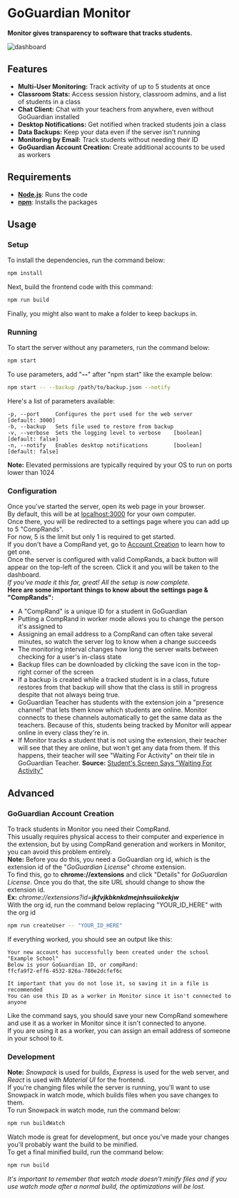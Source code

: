 # GoGuardian Monitor

**Monitor gives transparency to software that tracks students.**

![dashboard](https://user-images.githubusercontent.com/37093293/119205564-27a8d400-ba5e-11eb-9a1d-9b9ac6a5fd86.png)

## Features
* **Multi-User Monitoring:** Track activity of up to 5 students at once
* **Classroom Stats:** Access session history, classroom admins, and a list of students in a class
* **Chat Client:** Chat with your teachers from anywhere, even without GoGuardian installed
* **Desktop Notifications:** Get notified when tracked students join a class
* **Data Backups:** Keep your data even if the server isn't running
* **Monitoring by Email:** Track students without needing their ID
* **GoGuardian Account Creation:** Create additional accounts to be used as workers

## Requirements
* **[Node.js](https://nodejs.org)**: Runs the code  
* **[npm](https://npmjs.com)**: Installs the packages  

## Usage
### Setup
To install the dependencies, run the command below:
```bash
npm install
```
Next, build the frontend code with this command:
```bash
npm run build
```
Finally, you might also want to make a folder to keep backups in.

### Running
To start the server without any parameters, run the command below:
```bash
npm start
```
To use parameters, add "**--**" after "npm start" like the example below:
```bash
npm start -- --backup /path/to/backup.json --notify
```
Here's a list of parameters available:
```
-p, --port     Configures the port used for the web server     [default: 3000]
-b, --backup   Sets file used to restore from backup
-v, --verbose  Sets the logging level to verbose    [boolean] [default: false]
-n, --notify   Enables desktop notifications        [boolean] [default: false]
```
**Note:** Elevated permissions are typically required by your OS to run on ports lower than 1024

### Configuration
Once you've started the server, open its web page in your browser.  
By default, this will be at [localhost:3000](http://localhost:3000/) for your own computer.  
Once there, you will be redirected to a settings page where you can add up to 5 "CompRands".  
For now, 5 is the limit but only 1 is required to get started.  
If you don't have a CompRand yet, go to [Account Creation](#goguardian-account-creation) to learn how to get one.  
Once the server is configured with valid CompRands, a back button will appear on the top-left of the screen. Click it and you will be taken to the dashboard.  
*If you've made it this far, great! All the setup is now complete.*  
**Here are some important things to know about the settings page & "CompRands":**
* A "CompRand" is a unique ID for a student in GoGuardian
* Putting a CompRand in worker mode allows you to change the person it's assigned to
* Assigning an email address to a CompRand can often take several minutes, so watch the server log to know when a change succeeds
* The monitoring interval changes how long the server waits between checking for a user's in-class state
* Backup files can be downloaded by clicking the save icon in the top-right corner of the screen
* If a backup is created while a tracked student is in a class, future restores from that backup will show that the class is still in progress despite that not always being true.
* GoGuardian Teacher has students with the extension join a "presence channel" that lets them know which students are online. Monitor connects to these channels automatically to get the same data as the teachers. Because of this, students being tracked by Monitor will appear online in every class they're in.
* If Monitor tracks a student that is not using the extension, their teacher will see that they are online, but won't get any data from them. If this happens, their teacher will see "Waiting For Activity" on their tile in GoGuardian Teacher. **Source:** [Student's Screen Says "Waiting For Activity"](https://help.goguardian.com/hc/en-us/articles/360047896552-Student-s-Screen-Says-Waiting-For-Activity)

## Advanced
### GoGuardian Account Creation
To track students in Monitor you need their CompRand.  
This usually requires physical access to their computer and experience in the extension, but by using CompRand generation and workers in Monitor, you can avoid this problem entirely.  
**Note:** Before you do this, you need a GoGuardian org id, which is the extension id of the "*GoGuardian License*" chrome extension.  
To find this, go to **chrome://extensions** and click "Details" for *GoGuardian License*. Once you do that, the site URL should change to show the extension id.  
**Ex:** *chrome://extensions?id=__jkfvjkbknkdmejnhsuiiokekjw__*  
With the org id, run the command below replacing "YOUR_ID_HERE" with the org id
```bash
npm run createUser -- "YOUR_ID_HERE"
```
If everything worked, you should see an output like this:
```
Your new account has successfully been created under the school "Example School"
Below is your GoGuardian ID, or compRand:
ffcfa9f2-eff6-4532-826a-780e2dcfef6c

It important that you do not lose it, so saving it in a file is recommended
You can use this ID as a worker in Monitor since it isn't connected to anyone
```
Like the command says, you should save your new CompRand somewhere and use it as a worker in Monitor since it isn't connected to anyone.  
If you are using it as a worker, you can assign an email address of someone in your school to it.

### Development
**Note:** *Snowpack* is used for builds, *Express* is used for the web server, and *React* is used with *Material UI* for the frontend.  
If you're changing files while the server is running, you'll want to use Snowpack in watch mode, which builds files when you save changes to them.  
To run Snowpack in watch mode, run the command below:
```bash
npm run buildWatch
```
Watch mode is great for development, but once you've made your changes you'll probably want the build to be minified.  
To get a final minified build, run the command below:
```bash
npm run build
```
*It's important to remember that watch mode doesn't minify files and if you use watch mode after a normal build, the optimizations will be lost.*
